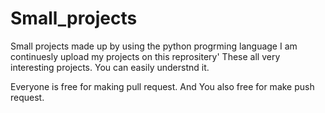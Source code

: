 # Small_projects
Small projects made up by using the python progrming language
I am continuesly upload my projects on this reprositery'
These all very interesting projects. You can easily understnd it.


Everyone is free for making pull request. And You also free for make push request.


